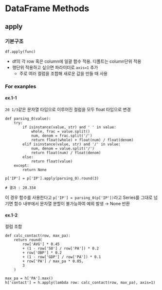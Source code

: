 # DataFrame Methods
## apply
### 기본구조
```
df.apply(func)
```
- df의 각 row 혹은 column에 일괄 함수 적용. 디폴트는 column단위 적용
- 행단위 적용하고 싶으면 파라미터로 `axis=1` 추가
    - 주로 여러 컬럼을 조합해 새로운 값을 만들 때 사용
### For exanples
#### ex.1-1
`20 1/3`같은 문자열 타입으로 이루어진 컬럼을 모두 float 타입으로 변경
```
def parsing_0(value):
    try:
        if isinstance(value, str) and ' ' in value:
            whole, frac = value.split()
            num, denom = frac.split('/')
            return float(whole) + float(num) / float(denom)
        elif isinstance(value, str) and '/' in value:
            num, denom = value.split('/')
            return float(num) / float(denom)
        else:
            return float(value)
    except:
        return None

p['IP'] = p['IP'].apply(parsing_0).round(3)

# 결과 : 20.334
```
이 경우 함수를 사용한다고 `p['IP'] = parsing_0(p['IP'])`라고 Series를 그대로 넘기면 함수 내부에서 문자열 분할이 불가능하여 예외 발생 → None 반환

#### ex.1-2
컬럼 조합
```
def calc_contact(row, max_pa):
    return round(
        row['AVG'] * 0.45
        + (1 - row['SO'] / row['PA']) * 0.2
        + row['OBP'] * 0.2
        + (1 - row['GDP'] / row['PA']) * 0.1
        + row['PA'] / max_pa * 0.05,
        3
    )

max_pa = h['PA'].max()
h['contact'] = h.apply(lambda row: calc_contact(row, max_pa), axis=1)
```